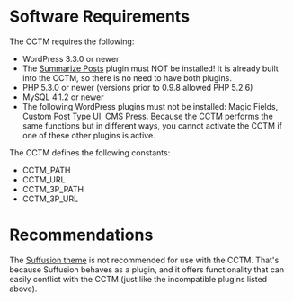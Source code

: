 # Software Requirements #

The CCTM requires the following:

  * WordPress 3.3.0 or newer
  * The [Summarize Posts](http://code.google.com/p/wordpress-summarize-posts/) plugin must NOT be installed!  It is already built into the CCTM, so there is no need to have both plugins.
  * PHP 5.3.0 or newer  (versions prior to 0.9.8 allowed PHP 5.2.6)
  * MySQL 4.1.2 or newer
  * The following WordPress plugins must not be installed: Magic Fields, Custom Post Type UI, CMS Press.  Because the CCTM performs the same functions but in different ways, you cannot activate the CCTM if one of these other plugins is active.

The CCTM defines the following constants:

  * CCTM\_PATH
  * CCTM\_URL
  * CCTM\_3P\_PATH
  * CCTM\_3P\_URL

# Recommendations #

The [Suffusion theme](http://wordpress.org/extend/themes/suffusion) is not recommended for use with the CCTM.  That's because Suffusion behaves as a plugin, and it offers functionality that can easily conflict with the CCTM (just like the incompatible plugins listed above).